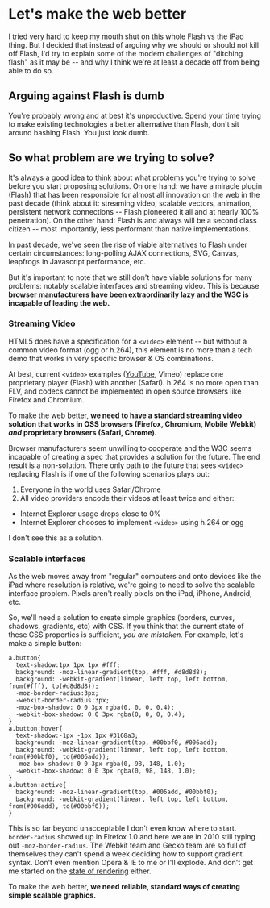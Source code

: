 # Let's make the web better

I tried very hard to keep my mouth shut on this whole Flash vs the iPad thing.  But I decided that instead of arguing why we should or should not kill off Flash, I'd try to explain some of the modern challenges of "ditching flash" as it may be -- and why I think we're at least a decade off from being able to do so.

## Arguing against Flash is dumb

You're probably wrong and at best it's unproductive.  Spend your time trying to make existing technologies a better alternative than Flash, don't sit around bashing Flash. You just look dumb.

## So what problem are we trying to solve?

It's always a good idea to think about what problems you're trying to solve before you start proposing solutions.  On one hand: we have a miracle plugin (Flash) that has been responsible for almost all innovation on the web in the past decade (think about it: streaming video, scalable vectors, animation, persistent network connections -- Flash pioneered it all and at nearly 100% penetration). On the other hand: Flash is and always will be a second class citizen -- most importantly, less performant than native implementations.

In past decade, we've seen the rise of viable alternatives to Flash under certain circumstances: long-polling AJAX connections, SVG, Canvas, leapfrogs in Javascript performance, etc.

But it's important to note that we still don't have viable solutions for many problems: notably scalable interfaces and streaming video.  This is because **browser manufacturers have been extraordinarily lazy and the W3C is incapable of leading the web.**

### Streaming Video

HTML5 does have a specification for a `<video>` element -- but without a common video format (ogg or h.264), this element is no more than a tech demo that works in very specific browser & OS combinations.

At best, current `<video>` examples ([YouTube](http://youtube.com/html5), Vimeo) replace one proprietary player (Flash) with another (Safari). h.264 is no more open than FLV, and codecs cannot be implemented in open source browsers like Firefox and Chromium.

To make the web better, **we need to have a standard streaming video solution that works in OSS browsers (Firefox, Chromium, Mobile Webkit) *and* proprietary browsers (Safari, Chrome).**

Browser manufacturers seem unwilling to cooperate and the W3C seems incapable of creating a spec that provides a solution for the future.  The end result is a non-solution. There only path to the future that sees `<video>` replacing Flash is if one of the following scenarios plays out:

1. Everyone in the world uses Safari/Chrome
2. All video providers encode their videos at least twice and either:
  * Internet Explorer usage drops close to 0%
  * Internet Explorer chooses to implement `<video>` using h.264 or ogg

I don't see this as a solution.

### Scalable interfaces

As the web moves away from "regular" computers and onto devices like the iPad where resolution is relative, we're going to need to solve the scalable interface problem.  Pixels aren't really pixels on the iPad, iPhone, Android, etc.

So, we'll need a solution to create simple graphics (borders, curves, shadows, gradients, etc) with CSS.  If you think that the current state of these CSS properties is sufficient, *you are mistaken.*  For example, let's make a simple button:

    a.button{
      text-shadow:1px 1px 1px #fff;
      background: -moz-linear-gradient(top, #fff, #d8d8d8);
      background: -webkit-gradient(linear, left top, left bottom, from(#fff), to(#d8d8d8));
      -moz-border-radius:3px;
      -webkit-border-radius:3px;
      -moz-box-shadow: 0 0 3px rgba(0, 0, 0, 0.4);
      -webkit-box-shadow: 0 0 3px rgba(0, 0, 0, 0.4);
    }
    a.button:hover{
      text-shadow:-1px -1px 1px #3168a3;
      background: -moz-linear-gradient(top, #00bbf0, #006add);
      background: -webkit-gradient(linear, left top, left bottom, from(#00bbf0), to(#006add));
      -moz-box-shadow: 0 0 3px rgba(0, 98, 148, 1.0);
      -webkit-box-shadow: 0 0 3px rgba(0, 98, 148, 1.0);
    }
    a.button:active{
      background: -moz-linear-gradient(top, #006add, #00bbf0);
      background: -webkit-gradient(linear, left top, left bottom, from(#006add), to(#00bbf0));
    }

This is so far beyond unacceptable I don't even know where to start.  `border-radius` showed up in Firefox 1.0 and here we are in 2010 still typing out `-moz-border-radius`.  The Webkit team and Gecko team are so full of themselves they can't spend a week deciding how to support gradient syntax. Don't even mention Opera & IE to me or I'll explode. And don't get me started on the [state of rendering](http://www.flickr.com/photos/kneath/3388433187/) either.

To make the web better, **we need reliable, standard ways of creating simple scalable graphics.**